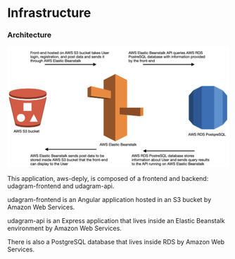 # Infrastructure

### Architecture

![Architecture](./infrastructure_diagram.png)


This application, aws-deply, is composed of a frontend and backend: udagram-frontend and udagram-api.

udagram-frontend is an Angular application hosted in an S3 bucket by Amazon Web Services.

udagram-api is an Express application that lives inside an Elastic Beanstalk environment by Amazon Web Services.

There is also a PostgreSQL database that lives inside RDS by Amazon Web Services.